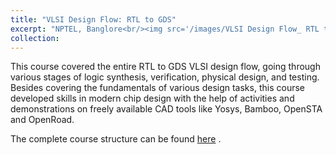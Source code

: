 ```yaml
---
title: "VLSI Design Flow: RTL to GDS"
excerpt: "NPTEL, Banglore<br/><img src='/images/VLSI Design Flow_ RTL to GDS_page-0001.jpg' style='width: 400px;'>"
collection: 
---
```


This course covered the entire RTL to GDS VLSI design flow, going through various stages of logic synthesis, verification, physical design, and testing. Besides covering the fundamentals of various design tasks, this course developed skills in modern chip design with the help of activities and demonstrations on freely available CAD tools like Yosys, Bamboo, OpenSTA and OpenRoad.

The complete course structure can be found [here](https://onlinecourses.nptel.ac.in/noc23_ee137/course) .
